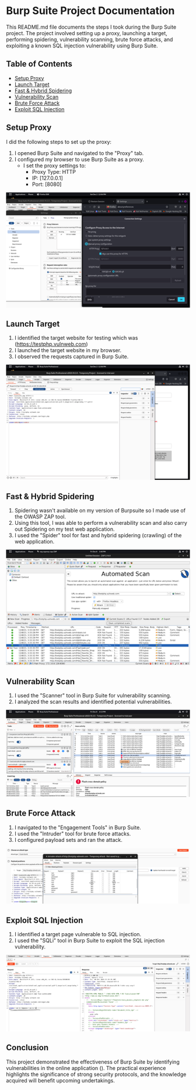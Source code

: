 # Burp Suite Project Documentation

This README.md file documents the steps I took during the Burp Suite project. The project involved setting up a proxy, launching a target, performing spidering, vulnerability scanning, brute force attacks, and exploiting a known SQL injection vulnerability using Burp Suite.

## Table of Contents

- [Setup Proxy](#setup-proxy)
- [Launch Target](#launch-target)
- [Fast & Hybrid Spidering](#fast--hybrid-spidering)
- [Vulnerability Scan](#vulnerability-scan)
- [Brute Force Attack](#brute-force-attack)
- [Exploit SQL Injection](#exploit-sql-injection)

## Setup Proxy

I did the following steps to set up the proxy:

1. I opened Burp Suite and navigated to the "Proxy" tab.
2. I configured my browser to use Burp Suite as a proxy.
   - I set the proxy settings to:
     - Proxy Type: HTTP
     - IP: [127.0.0.1]
     - Port: [8080]

![Proxy Setup](images/proxy_setup.png)

## Launch Target

1. I identified the target website for testing which was (https://testphp.vulnweb.com)
2. I launched the target website in my browser.
3. I observed the requests captured in Burp Suite.

![Launch Target](images/launch_target.png)

## Fast & Hybrid Spidering

1. Spidering wasn't available on my version of Burpsuite so I made use of the OWASP ZAP tool.
2. Using this tool, I was able to perform a vulnerability scan and also carry out Spidering on my test web application.
3. I used the "Spider" tool for fast and hybrid spidering (crawling) of the web application.

![Spidering](images/spidering.png)

## Vulnerability Scan

1. I used the "Scanner" tool in Burp Suite for vulnerability scanning.
2. I analyzed the scan results and identified potential vulnerabilities.

![Vulnerability Scan](images/vulnerability_scan.png)

## Brute Force Attack

1. I navigated to the "Engagement Tools" in Burp Suite.
2. I used the "Intruder" tool for brute force attacks.
3. I configured payload sets and ran the attack.

![Brute Force](images/brute_force.png)

## Exploit SQL Injection

1. I identified a target page vulnerable to SQL injection.
2. I used the "SQLi" tool in Burp Suite to exploit the SQL injection vulnerability.

![SQL Injection](images/sql_injection.png)


## Conclusion

This project demonstrated the effectiveness of Burp Suite by identifying vulnerabilities in the online application (<a href="https://testphp.vulnweb.com"></a>). The practical experience highlights the significance of strong security protocols, and the knowledge acquired will benefit upcoming undertakings.

